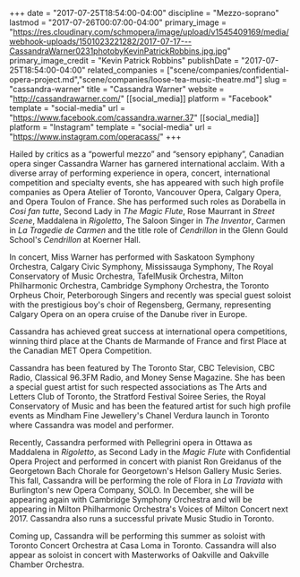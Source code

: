 +++
date = "2017-07-25T18:54:00-04:00"
discipline = "Mezzo-soprano"
lastmod = "2017-07-26T00:07:00-04:00"
primary_image = "https://res.cloudinary.com/schmopera/image/upload/v1545409169/media/webhook-uploads/1501023221282/2017-07-17---CassandraWarner0231photobyKevinPatrickRobbins.jpg.jpg"
primary_image_credit = "Kevin Patrick Robbins"
publishDate = "2017-07-25T18:54:00-04:00"
related_companies = ["scene/companies/confidential-opera-project.md","scene/companies/loose-tea-music-theatre.md"]
slug = "cassandra-warner"
title = "Cassandra Warner"
website = "http://cassandrawarner.com/"
[[social_media]]
platform = "Facebook"
template = "social-media"
url = "https://www.facebook.com/cassandra.warner.37"
[[social_media]]
platform = "Instagram"
template = "social-media"
url = "https://www.instagram.com/operacass/"
+++

Hailed by critics as a “powerful mezzo” and “sensory epiphany”, Canadian opera singer Cassandra Warner has garnered international acclaim. With a diverse array of performing experience in opera, concert, international competition and specialty events, she has appeared with such high profile companies as Opera Atelier of Toronto, Vancouver Opera, Calgary Opera, and Opera Toulon of France. She has performed such roles as Dorabella in *Cosi fan tutte*, Second Lady in *The Magic Flute*, Rose Maurrant in *Street Scene*, Maddalena in *Rigoletto*, The Saloon Singer in *The Inventor*, Carmen in *La Tragedie de Carmen* and the title role of *Cendrillon* in the Glenn Gould School's *Cendrillon* at Koerner Hall.

In concert, Miss Warner has performed with Saskatoon Symphony Orchestra, Calgary Civic Symphony, Mississauga Symphony, The Royal Conservatory of Music Orchestra, TafelMusik Orchestra, Milton Philharmonic Orchestra, Cambridge Symphony Orchestra, the Toronto Orpheus Choir, Peterborough Singers and recently was special guest soloist with the prestigious boy's choir of Regensberg, Germany, representing Calgary Opera on an opera cruise of the Danube river in Europe.

Cassandra has achieved great success at international opera competitions, winning third place at the Chants de Marmande of France and first Place at the Canadian MET Opera Competition.

Cassandra has been featured by The Toronto Star, CBC Television, CBC Radio, Classical 96.3FM Radio, and Money Sense Magazine. She has been a special guest artist for such respected associations as The Arts and Letters Club of Toronto, the Stratford Festival Soiree Series, the Royal Conservatory of Music and has been the featured artist for such high profile events as Mindham Fine Jewellery's Chanel Verdura launch in Toronto where Cassandra was model and performer.

Recently, Cassandra performed with Pellegrini opera in Ottawa as Maddalena in *Rigoletto*, as Second Lady in the *Magic Flute* with Confidential Opera Project and performed in concert with pianist Ron Greidanus of the Georgetown Bach Chorale for Georgetown's Helson Gallery Music Series. This fall, Cassandra will be performing the role of Flora in *La Traviata* with Burlington's new Opera Company, SOLO. In December, she will be appearing again with Cambridge Symphony Orchestra and will be appearing in Milton Philharmonic Orchestra's Voices of Milton Concert next 2017. Cassandra also runs a successful private Music Studio in Toronto.

Coming up, Cassandra will be performing this summer as soloist with Toronto Concert Orchestra at Casa Loma in Toronto.  Cassandra will also appear as soloist in concert with Masterworks of Oakville and Oakville Chamber Orchestra.
